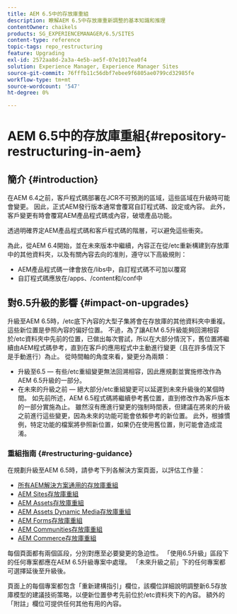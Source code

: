 ```yaml
---
title: AEM 6.5中的存放庫重組
description: 瞭解AEM 6.5中存放庫重新調整的基本知識和推理
contentOwner: chaikels
products: SG_EXPERIENCEMANAGER/6.5/SITES
content-type: reference
topic-tags: repo_restructuring
feature: Upgrading
exl-id: 2572aa8d-2a3a-4e5b-ae5f-07e1017ea0f4
solution: Experience Manager, Experience Manager Sites
source-git-commit: 76fffb11c56dbf7ebee9f6805ae0799cd32985fe
workflow-type: tm+mt
source-wordcount: '547'
ht-degree: 0%

---
```


# AEM 6.5中的存放庫重組{#repository-restructuring-in-aem}

## 簡介 {#introduction}

在AEM 6.4之前，客戶程式碼部署在JCR不可預測的區域，這些區域在升級時可能會變更。 因此，正式AEM發行版本通常會覆寫自訂程式碼、設定或內容。 此外，客戶變更有時會覆寫AEM產品程式碼或內容，破壞產品功能。

透過明確界定AEM產品程式碼和客戶程式碼的階層，可以避免這些衝突。

為此，從AEM 6.4開始，並在未來版本中繼續，內容正在從/etc重新構建到存放庫中的其他資料夾，以及有關內容去向的准則，遵守以下高級規則：

* AEM產品程式碼一律會放在/libs中，自訂程式碼不可加以覆寫
* 自訂程式碼應放在/apps、/content和/conf中

## 對6.5升級的影響 {#impact-on-upgrades}

升級至AEM 6.5時，/etc底下內容的大型子集將會在存放庫的其他資料夾中重複。 這些新位置是參照內容的偏好位置。 不過，為了讓AEM 6.5升級能夠回溯相容於/etc資料夾中先前的位置，已做出每次嘗試，所以在大部分情況下，舊位置將繼續由AEM程式碼參考，直到在客戶的應用程式中主動進行變更（且在許多情況下是手動進行）為止。 從時間軸的角度來看，變更分為兩類：

* 升級至6.5 — 有些/etc重組變更無法回溯相容，因此應規劃並實施修改作為AEM 6.5升級的一部分。
* 在未來的升級之前 — 絕大部分/etc重組變更可以延遲到未來升級後的某個時間。 如先前所述，AEM 6.5程式碼將繼續參考舊位置，直到修改作為客戶版本的一部分實施為止。 雖然沒有應進行變更的強制時間表，但建議在將來的升級之前進行這些變更，因為未來的功能可能會依賴參考的新位置。 此外，根據慣例，特定功能的檔案將參照新位置，如果仍在使用舊位置，則可能會造成混淆。

### 重組指南 {#restructuring-guidance}

在規劃升級至AEM 6.5時，請參考下列各解決方案頁面，以評估工作量：

* [所有AEM解決方案通用的存放庫重組](/help/sites-deploying/all-repository-restructuring-in-aem-6-5.md)
* [AEM Sites存放庫重組](/help/sites-deploying/sites-repository-restructuring-in-aem-6-5.md)
* [AEM Assets存放庫重組](/help/sites-deploying/assets-repository-restructuring-in-aem-6-5.md)
* [AEM Assets Dynamic Media存放庫重組](/help/sites-deploying/dynamicmedia-repository-restructuring-in-aem-6-5.md)
* [AEM Forms存放庫重組](/help/sites-deploying/forms-repository-restructuring-in-aem-6-5.md)
* [AEM Communities存放庫重組](/help/sites-deploying/communities-repository-restructuring-in-aem-6-5.md)
* [AEM Commerce存放庫重組](/help/sites-deploying/ecommerce-repository-restructuring-in-aem-6-5.md)

每個頁面都有兩個區段，分別對應至必要變更的急迫性。 「使用6.5升級」區段下的任何專案都應在AEM 6.5升級專案中處理。 「未來升級之前」下的任何專案都可選擇延後至升級後。

頁面上的每個專案都包含「重新建構指引」欄位，該欄位詳細說明調整新6.5存放庫模型的建議技術策略，以便新位置參考先前位於/etc資料夾下的內容。 額外的「附註」欄位可提供任何其他有用的內容。
